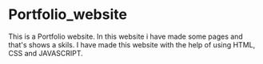 # Portfolio_website
This is a Portfolio website. In this website i have made some pages and that's shows a skils. I have made this website with the help of using HTML, CSS and JAVASCRIPT.
